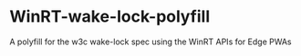 # WinRT-wake-lock-polyfill
A polyfill for the w3c wake-lock spec using the WinRT APIs for Edge PWAs
